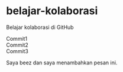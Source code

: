 # belajar-kolaborasi
Belajar kolaborasi di GitHub

Commit1  
Commit2  
Commit3

Saya beez dan saya menambahkan pesan ini.
